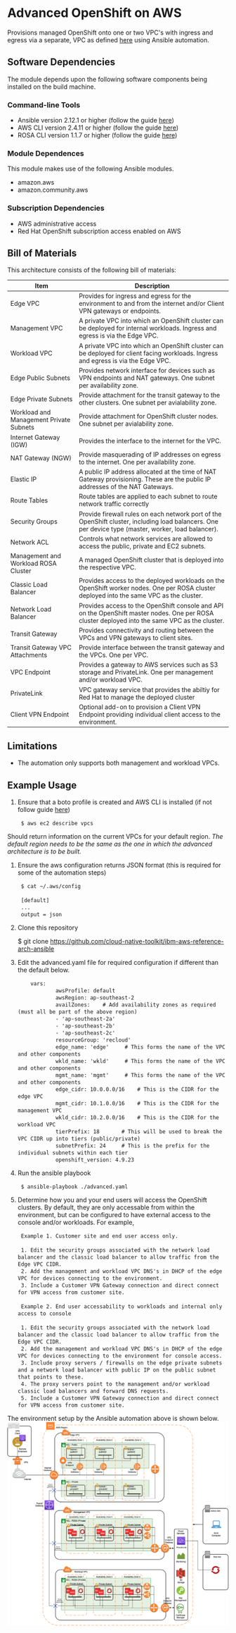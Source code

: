 # Advanced OpenShift on AWS

Provisions managed OpenShift onto one or two VPC's with ingress and egress via a separate, VPC as defined [here](https://github.com/cloud-native-toolkit/automation-solutions/blob/aws-ref-arch-entry/architectures/awscloud.md) using Ansible automation.

## Software Dependencies

The module depends upon the following software components being installed on the build machine.

### Command-line Tools

- Ansible version 2.12.1 or higher (follow the guide [here](https://docs.ansible.com/ansible/latest/installation_guide/intro_installation.html))
- AWS CLI version 2.4.11 or higher (follow the guide [here](https://docs.aws.amazon.com/cli/latest/userguide/cli-chap-welcome.html))
- ROSA CLI version 1.1.7 or higher (follow the guide [here](https://docs.openshift.com/rosa/rosa_getting_started/rosa-installing-rosa.html))

### Module Dependences

This module makes use of the following Ansible modules.

- amazon.aws
- amazon.community.aws

### Subscription Dependencies

- AWS administrative access
- Red Hat OpenShift subscription access enabled on AWS

## Bill of Materials

This architecture consists of the following bill of materials:

| Item | Description |
|------------------ | ------------------------------------------------------------------------------- |
| Edge VPC | Provides for ingress and egress for the environment to and from the internet and/or Client VPN gateways or endpoints. |
| Management VPC | A private VPC into which an OpenShift cluster can be deployed for internal workloads. Ingress and egress is via the Edge VPC. |
| Workload VPC | A private VPC into which an OpenShift cluster can be deployed for client facing workloads. Ingress and egress is via the Edge VPC. |
| Edge Public Subnets | Provides network interface for devices such as VPN endpoints and NAT gateways. One subnet per availability zone. |
| Edge Private Subnets | Provide attachment for the transit gateway to the other clusters. One subnet per avialability zone. |
| Workload and Management Private Subnets | Provide attachment for OpenShift cluster nodes. One subnet per avialability zone. |
| Internet Gateway (IGW) | Provides the interface to the internet for the VPC. |
| NAT Gateway (NGW) | Provide masquerading of IP addresses on egress to the internet. One per availability zone. |
| Elastic IP | A public IP address allocated at the time of NAT Gateway provisioning. These are the public IP addresses of the NAT Gateways. |
| Route Tables | Route tables are applied to each subnet to route network traffic correctly |
| Security Groups | Provide firewall rules on each network port of the OpenShift cluster, including load balancers. One per device type (master, worker, load balancer). |
| Network ACL | Controls what network services are allowed to access the public, private and EC2 subnets. |
| Management and Workload ROSA Cluster | A managed OpenShift cluster that is deployed into the respective VPC. |
| Classic Load Balancer | Provides access to the deployed workloads on the OpenShift worker nodes. One per ROSA cluster deployed into the same VPC as the cluster.  |
| Network Load Balancer | Provides access to the OpenShift console and API on the OpenShift master nodes. One per ROSA cluster deployed into the same VPC as the cluster.  |
| Transit Gateway | Provides connectivity and routing between the VPCs and VPN gateways to client sites. |
| Transit Gateway VPC Attachments | Provide interface between the transit gateway and the VPCs.  One per VPC. |
| VPC Endpoint | Provides a gateway to AWS services such as S3 storage and PrivateLink. One per management and/or workload VPC. |
| PrivateLink | VPC gateway service that provides the abiltiy for Red Hat to manage the deployed cluster |
| Client VPN Endpoint | Optional add-on to provision a Client VPN Endpoint providing individual client access to the environment. |

## Limitations

- The automation only supports both management and workload VPCs.

## Example Usage

1. Ensure that a boto profile is created and AWS CLI is installed (if not follow guide [here](https://docs.aws.amazon.com/cli/latest/userguide/cli-chap-welcome.html))

        $ aws ec2 describe vpcs

Should return information on the current VPCs for your default region. <i>The default region needs to be the same as the one in which the advanced architecture is to be built.</i>

1. Ensure the aws configuration returns JSON format (this is required for some of the automation steps)

        $ cat ~/.aws/config

        [default]
        ...
        output = json

1. Clone this repository

    $ git clone https://github.com/cloud-native-toolkit/ibm-aws-reference-arch-ansible

1. Edit the advanced.yaml file for required configuration if different than the default below.

    ```
        vars:
                awsProfile: default
                awsRegion: ap-southeast-2
                availZones:    # Add availability zones as required (must all be part of the above region)
                - 'ap-southeast-2a'
                - 'ap-southeast-2b'
                - 'ap-southeast-2c'
                resourceGroup: 'recloud'  
                edge_name: 'edge'     # This forms the name of the VPC and other components
                wkld_name: 'wkld'     # This forms the name of the VPC and other components
                mgmt_name: 'mgmt'     # This forms the name of the VPC and other components
                edge_cidr: 10.0.0.0/16    # This is the CIDR for the edge VPC
                mgmt_cidr: 10.1.0.0/16    # This is the CIDR for the management VPC
                wkld_cidr: 10.2.0.0/16    # This is the CIDR for the workload VPC
                tierPrefix: 18       # This will be used to break the VPC CIDR up into tiers (public/private)
                subnetPrefix: 24     # This is the prefix for the individual subnets within each tier
                openshift_version: 4.9.23

1. Run the ansible playbook

        $ ansible-playbook ./advanced.yaml

1. Determine how you and your end users will access the OpenShift clusters. By default, they are only accessable from within the environment, but can be configured to have external access to the console and/or workloads. For example,

        Example 1. Customer site and end user access only.

        1. Edit the security groups associated with the network load balancer and the classic load balancer to allow traffic from the Edge VPC CIDR. 
        2. Add the management and workload VPC DNS's in DHCP of the edge VPC for devices connecting to the environment. 
        3. Include a Customer VPN Gateway connection and direct connect for VPN access from customer site.

        Example 2. End user accessability to workloads and internal only access to console

        1. Edit the security groups associated with the network load balancer and the classic load balancer to allow traffic from the Edge VPC CIDR. 
        2. Add the management and workload VPC DNS's in DHCP of the edge VPC for devices connecting to the environment for console access. 
        3. Include proxy servers / firewalls on the edge private subnets and a network load balancer with public IP on the public subnet that points to these.
        4. The proxy servers point to the management and/or workload classic load balancers and forward DNS requests.  
        5. Include a Customer VPN Gateway connection and direct connect for VPN access from customer site.


The environment setup by the Ansible automation above is shown below.
![Advanced architecture automated deployment](./static/advanced.png)